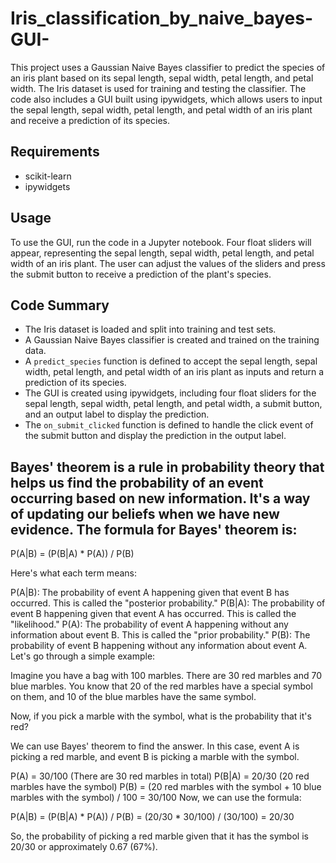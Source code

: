 # Iris_classification_by_naive_bayes-GUI-


This project uses a Gaussian Naive Bayes classifier to predict the species of an iris plant based on its sepal length, sepal width, petal length, and petal width. The Iris dataset is used for training and testing the classifier. The code also includes a GUI built using ipywidgets, which allows users to input the sepal length, sepal width, petal length, and petal width of an iris plant and receive a prediction of its species.

## Requirements
- scikit-learn
- ipywidgets

## Usage
To use the GUI, run the code in a Jupyter notebook. Four float sliders will appear, representing the sepal length, sepal width, petal length, and petal width of an iris plant. The user can adjust the values of the sliders and press the submit button to receive a prediction of the plant's species.

## Code Summary
- The Iris dataset is loaded and split into training and test sets.
- A Gaussian Naive Bayes classifier is created and trained on the training data.
- A `predict_species` function is defined to accept the sepal length, sepal width, petal length, and petal width of an iris plant as inputs and return a prediction of its species.
- The GUI is created using ipywidgets, including four float sliders for the sepal length, sepal width, petal length, and petal width, a submit button, and an output label to display the prediction.
- The `on_submit_clicked` function is defined to handle the click event of the submit button and display the prediction in the output label.

## Bayes' theorem is a rule in probability theory that helps us find the probability of an event occurring based on new information. It's a way of updating our beliefs when we have new evidence. The formula for Bayes' theorem is:

P(A|B) = (P(B|A) * P(A)) / P(B)

Here's what each term means:

P(A|B): The probability of event A happening given that event B has occurred. This is called the "posterior probability."
P(B|A): The probability of event B happening given that event A has occurred. This is called the "likelihood."
P(A): The probability of event A happening without any information about event B. This is called the "prior probability."
P(B): The probability of event B happening without any information about event A.
Let's go through a simple example:

Imagine you have a bag with 100 marbles. There are 30 red marbles and 70 blue marbles. You know that 20 of the red marbles have a special symbol on them, and 10 of the blue marbles have the same symbol.

Now, if you pick a marble with the symbol, what is the probability that it's red?

We can use Bayes' theorem to find the answer. In this case, event A is picking a red marble, and event B is picking a marble with the symbol.

P(A) = 30/100 (There are 30 red marbles in total)
P(B|A) = 20/30 (20 red marbles have the symbol)
P(B) = (20 red marbles with the symbol + 10 blue marbles with the symbol) / 100 = 30/100
Now, we can use the formula:

P(A|B) = (P(B|A) * P(A)) / P(B) = (20/30 * 30/100) / (30/100) = 20/30

So, the probability of picking a red marble given that it has the symbol is 20/30 or approximately 0.67 (67%).
